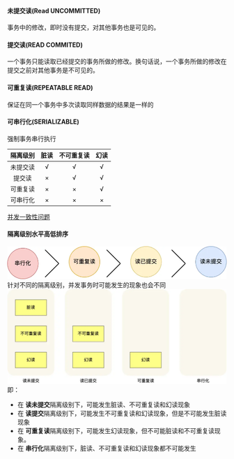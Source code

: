 #### 未提交读(Read UNCOMMITTED)
事务中的修改，即时没有提交，对其他事务也是可见的。

#### 提交读(READ COMMITED)
一个事务只能读取已经提交的事务所做的修改。换句话说，一个事务所做的修改在提交之前对其他事务是不可见的。

#### 可重复读(REPEATABLE READ)
保证在同一个事务中多次读取同样数据的结果是一样的

#### 可串行化(SERIALIZABLE)
强制事务串行执行


| 隔离级别 | 脏读 | 不可重复读 | 幻读 |
| :--: | :--: | :--: | :--: |
| 未提交读 | √ | √ | √ |
| 提交读 | × | √ | √ |
| 可重复读 | × | × | √ |
| 可串行化 | × | × | × |
 [并发一致性问题](并发一致性问题.md)
#### 隔离级别水平高低排序
![](../../img/Pasted%20image%2020240329152516.png)
针对不同的隔离级别，并发事务时可能发生的现象也会不同
![](../../img/Pasted%20image%2020240329152722.png)
即：
- 在 **读未提交**隔离级别下，可能发生脏读、不可重复读和幻读现象
- 在 **读提交**隔离级别下，可能发生不可重复读和幻读现象，但是不可能发生脏读现象
- 在 **可重复读**隔离级别下，可能发生幻读现象，但不可能脏读和不可重复读现象。
- 在 **串行化**隔离级别下，脏读、不可重复读和幻读现象都不可能发生